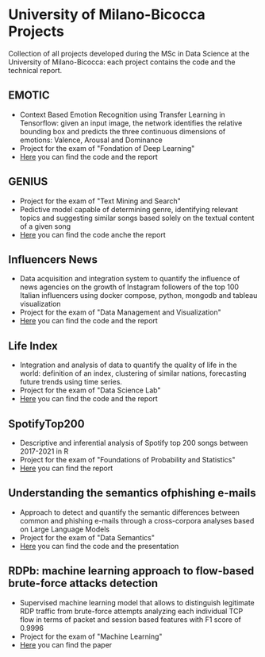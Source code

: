 # University of Milano-Bicocca Projects
Collection of all projects developed during the MSc in Data Science at the University of Milano-Bicocca: each project contains the code and the technical report.

## EMOTIC
- Context Based Emotion Recognition using Transfer Learning in Tensorflow: given an input image, the network identifies the relative bounding box and predicts the three continuous dimensions of emotions: Valence, Arousal and Dominance
- Project for the exam of "Fondation of Deep Learning"
- [Here](EMOTIC/) you can find the code and the report

## GENIUS
- Project for the exam of "Text Mining and Search"
- Pedictive model capable of determining genre, identifying relevant topics and suggesting similar songs based solely on the textual content of a given song
- [Here](GENIUS/) you can find the code anche the report 

## Influencers News
- Data acquisition and integration system to quantify the influence of news agencies on the growth of Instagram followers of the top 100 Italian influencers using docker compose, python, mongodb and tableau visualization
- Project for the exam of "Data Management and Visualization"
- [Here](InfluencersNews/) you can find the code and the report

## Life Index
- Integration and analysis of data to quantify the quality of life in the world: definition of an index, clustering of similar nations, forecasting future trends using time series. 
- Project for the exam of "Data Science Lab"
- [Here](LifeIndex/) you can find the code and the report
  
## SpotifyTop200
- Descriptive and inferential analysis of Spotify top 200 songs between 2017-2021 in R
- Project for the exam of "Foundations of Probability and Statistics"
- [Here](SpotifyTop200/) you can find the report

## Understanding the semantics ofphishing e-mails
- Approach to detect and quantify the semantic differences between common and phishing e-mails through a cross-corpora analyses based on Large Language Models
- Project for the exam of "Data Semantics"
- [Here](PhishingSemantic/) you can find the code and the presentation


## RDPb: machine learning approach to flow-based brute-force attacks detection
- Supervised machine learning model that allows to distinguish legitimate RDP traffic from brute-force attempts analyzing each individual TCP flow in terms of packet and session based features with F1 score of 0.9996
- Project for the exam of "Machine Learning"
- [Here](RDPb/ML_Project.pdf) you can find the paper
